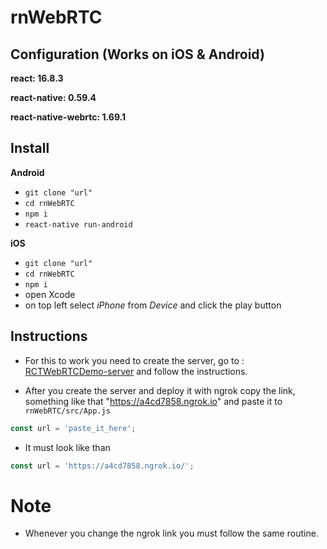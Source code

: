 # rnWebRTC

## Configuration (Works on iOS & Android)
**react: 16.8.3**

**react-native: 0.59.4**

**react-native-webrtc: 1.69.1**

## Install
**Android**

-  ```git clone "url"```
-  ```cd rnWebRTC```
-  ```npm i```
-  ```react-native run-android```

**iOS**

-  ```git clone "url"```
-  ```cd rnWebRTC```
-  ```npm i```
-  open Xcode
-  on top left select *iPhone* from *Device* and click the play button

## Instructions
- For this to work you need to create the server, go to : [RCTWebRTCDemo-server](https://github.com/DimitrisTzimikas/RCTWebRTCDemo-server) and follow the instructions.

- After you create the server and deploy it with ngrok copy the link, something like that "https://a4cd7858.ngrok.io" and paste it to ```rnWebRTC/src/App.js``` 
```javascript
const url = 'paste_it_here';
```
- It must look like than
```javascript
const url = 'https://a4cd7858.ngrok.io/';
```

# Note 
- Whenever you change the ngrok link you must follow the same routine. 
